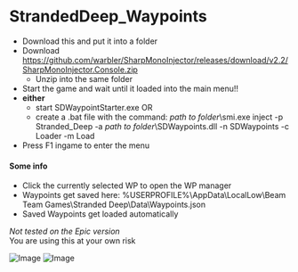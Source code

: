 # StrandedDeep_Waypoints

- Download this and put it into a folder
- Download https://github.com/warbler/SharpMonoInjector/releases/download/v2.2/SharpMonoInjector.Console.zip
  - Unzip into the same folder
- Start the game and wait until it loaded into the main menu!!
- **either**
  - start SDWaypointStarter.exe OR
  - create a .bat file with the command: *path to folder*\smi.exe inject -p Stranded_Deep -a *path to folder*\SDWaypoints.dll -n SDWaypoints -c Loader -m Load
- Press F1 ingame to enter the menu

#### Some info
- Click the currently selected WP to open the WP manager
- Waypoints get saved here: %USERPROFILE%\AppData\LocalLow\Beam Team Games\Stranded Deep\Data\Waypoints.json
- Saved Waypoints get loaded automatically


*Not tested on the Epic version*  
You are using this at your own risk

![Image](Screenshot1.png)
![Image](Screenshot2.png)
